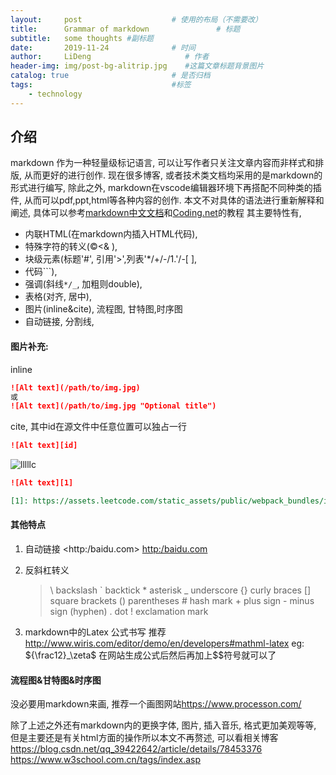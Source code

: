 ```yaml
---
layout:     post                    # 使用的布局（不需要改）
title:      Grammar of markdown               # 标题 
subtitle:   some thoughts #副标题
date:       2019-11-24              # 时间
author:     LiDeng                     # 作者
header-img: img/post-bg-alitrip.jpg    #这篇文章标题背景图片
catalog: true                       # 是否归档
tags:                               #标签
    - technology
---
```

## 介绍
 markdown 作为一种轻量级标记语言, 可以让写作者只关注文章内容而非样式和排版, 从而更好的进行创作. 现在很多博客, 或者技术类文档均采用的是markdown的形式进行编写, 除此之外, markdown在vscode编辑器环境下再搭配不同种类的插件, 从而可以pdf,ppt,html等各种内容的创作. 本文不对具体的语法进行重新解释和阐述, 具体可以参考[markdown中文文档](https://markdown-zh.readthedocs.io/en/latest/)和[Coding.net](https://coding.net/help/doc/project/markdown.html)的教程
 其主要特性有, 
 * 内联HTML(在markdown内插入HTML代码), 
 * 特殊字符的转义(&copy;&lt;& ), 
 * 块级元素(标题'#', 引用'>',列表'*/+/-/1.'/-[ ], 
 * 代码\```), 
 * 强调(斜线```*/_```, 加粗则double), 
 * 表格(对齐, 居中),  
 * 图片(inline&cite), 流程图, 甘特图,时序图
 * 自动链接, 分割线,


#### 图片补充: 
inline
 ```markdown
 ![Alt text](/path/to/img.jpg)
或
![Alt text](/path/to/img.jpg "Optional title")
 ```
 cite, 其中id在源文件中任意位置可以独占一行
 ```markdown
 ![Alt text][id]
 ```
![lllllc](https://assets.leetcode.com/static_assets/public/webpack_bundles/images/LeetCode_nav.4d940ca72.png "Leetcode")
```markdown
![Alt text][1]

[1]: https://assets.leetcode.com/static_assets/public/webpack_bundles/images/LeetCode_nav.4d940ca72.png "Leetcode"
```
#### 其他特点
1. 自动链接
\<http:/baidu.com>
<http:/baidu.com>


2. 反斜杠转义
    >\\   backslash
    >\`   backtick
    >\*   asterisk
    >\_   underscore
    >\{}  curly braces
    >\[]  square brackets
    >\()  parentheses
    >\#   hash mark
    >\+   plus sign
    >\-   minus sign (hyphen)
    >\.   dot
    >\!   exclamation mark
3. markdown中的Latex 公式书写
   推荐<http://www.wiris.com/editor/demo/en/developers#mathml-latex>
   eg: ${\frac12}_\zeta$
   在网站生成公式后然后再加上$$符号就可以了

#### 流程图&甘特图&时序图
没必要用markdown来画, 推荐一个画图网站<https://www.processon.com/>

除了上述之外还有markdown内的更换字体, 图片, 插入音乐, 格式更加美观等等, 但是主要还是有关html方面的操作所以本文不再赘述, 可以看相关博客
<https://blog.csdn.net/qq_39422642/article/details/78453376>
<https://www.w3school.com.cn/tags/index.asp>